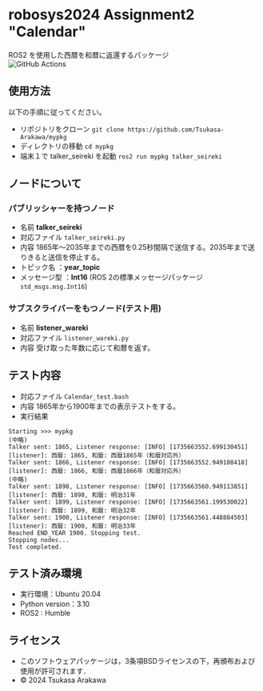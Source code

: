 # robosys2024 Assignment2 "Calendar"

ROS2 を使用した西暦を和暦に返還するパッケージ  
![GitHub Actions](https://github.com/Tsukasa-Arakawa/mypkg/actions/workflows/test.yml/badge.svg)

## 使用方法

以下の手順に従ってください。

- リポジトリをクローン
`git clone https://github.com/Tsukasa-Arakawa/mypkg`
- ディレクトリの移動
`cd mypkg`
- 端末１で talker_seireki を起動
`ros2 run mypkg talker_seireki`


## ノードについて

### パブリッシャーを持つノード
- 名前
**talker_seireki**
- 対応ファイル
`talker_seireki.py`
- 内容
1865年～2035年までの西暦を0.25秒間隔で送信する。2035年まで送りきると送信を停止する。
- トピック名 ：**year_topic**
- メッセージ型 ：**Int16** (ROS 2の標準メッセージパッケージ `std_msgs.msg.Int16`)


### サブスクライバーをもつノード(テスト用)
- 名前
**listener_wareki**
- 対応ファイル
`listener_wareki.py`
- 内容
受け取った年数に応じて和暦を返す。



## テスト内容
- 対応ファイル
`Calendar_test.bash`
- 内容
1865年から1900年までの表示テストをする。
- 実行結果
```
Starting >>> mypkg
(中略)
Talker sent: 1865, Listener response: [INFO] [1735663552.699130451] [listener]: 西暦: 1865, 和暦: 西暦1865年（和暦対応外）
Talker sent: 1866, Listener response: [INFO] [1735663552.949108418] [listener]: 西暦: 1866, 和暦: 西暦1866年（和暦対応外）
(中略)
Talker sent: 1898, Listener response: [INFO] [1735663560.949113851] [listener]: 西暦: 1898, 和暦: 明治31年
Talker sent: 1899, Listener response: [INFO] [1735663561.199530022] [listener]: 西暦: 1899, 和暦: 明治32年
Talker sent: 1900, Listener response: [INFO] [1735663561.448884503] [listener]: 西暦: 1900, 和暦: 明治33年
Reached END_YEAR 1900. Stopping test.
Stopping nodes...
Test completed.
```


## テスト済み環境
- 実行環境：Ubuntu 20.04 
- Python version：3.10
- ROS2 : Humble

## ライセンス
- このソフトウェアパッケージは，3条項BSDライセンスの下，再頒布および使用が許可されます．  
- © 2024 Tsukasa Arakawa
